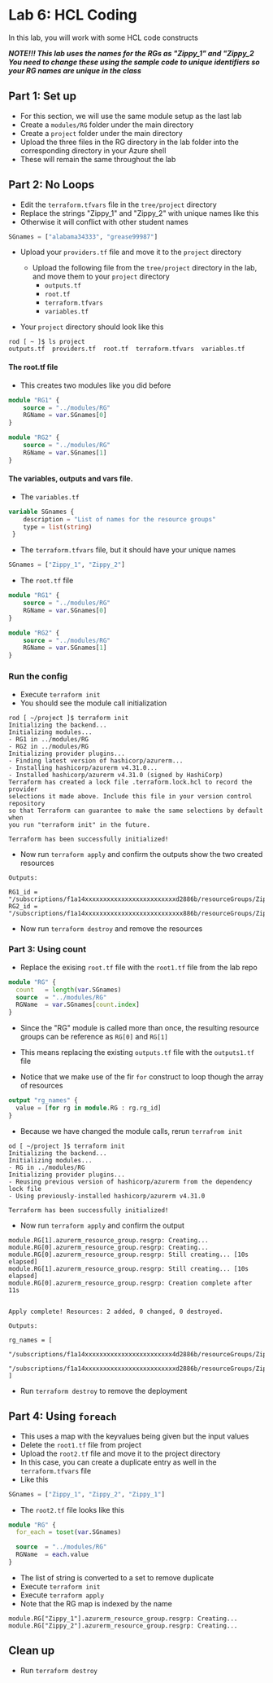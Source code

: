 # Lab 6: HCL Coding

In this lab, you will work with some HCL code constructs

***NOTE!!! This lab uses the names for the RGs as "Zippy_1" and "Zippy_2 You need to change these using the sample code to unique identifiers so your RG names are unique in the class***


## Part 1: Set up

- For this section, we will use the same module setup as the last lab
- Create a `modules/RG` folder under the main directory
- Create a `project` folder under the main directory
- Upload the three files in the RG directory in the lab folder into the corresponding directory in your Azure shell
- These will remain the same throughout the lab

## Part 2: No Loops

- Edit the `terraform.tfvars` file in the `tree/project` directory
- Replace the strings "Zippy_1" and "Zippy_2" with unique names like this
- Otherwise it will conflict with other student names

```terraform
SGnames = ["alabama34333", "grease99987"]
```

- Upload your `providers.tf` file and move it to the `project` directory
  - Upload the following file from the `tree/project` directory in the lab, and move them to your `project` directory
    - `outputs.tf`
    - `root.tf`
    - `terraform.tfvars`
    - `variables.tf`
  
- Your `project` directory should look like this

```console
rod [ ~ ]$ ls project
outputs.tf  providers.tf  root.tf  terraform.tfvars  variables.tf
```

#### The root.tf file

- This creates two modules like you did before

```terraform
module "RG1" {
    source = "../modules/RG"
    RGName = var.SGnames[0]
}

module "RG2" {
    source = "../modules/RG"
    RGName = var.SGnames[1]
}
```

#### The variables, outputs and vars file.

- The `variables.tf`

```terraform
variable SGnames {
    description = "List of names for the resource groups"
    type = list(string)
 }
```

- The `terraform.tfvars` file, but it should have your unique names

```terraform
SGnames = ["Zippy_1", "Zippy_2"]
```

- The `root.tf` file

```terraform
module "RG1" {
    source = "../modules/RG"
    RGName = var.SGnames[0]
}

module "RG2" {
    source = "../modules/RG"
    RGName = var.SGnames[1]
}
```

### Run the config

- Execute `terraform init`
- You should see the module call initialization

```console
rod [ ~/project ]$ terraform init
Initializing the backend...
Initializing modules...
- RG1 in ../modules/RG
- RG2 in ../modules/RG
Initializing provider plugins...
- Finding latest version of hashicorp/azurerm...
- Installing hashicorp/azurerm v4.31.0...
- Installed hashicorp/azurerm v4.31.0 (signed by HashiCorp)
Terraform has created a lock file .terraform.lock.hcl to record the provider
selections it made above. Include this file in your version control repository
so that Terraform can guarantee to make the same selections by default when
you run "terraform init" in the future.

Terraform has been successfully initialized!
```

- Now run `terraform apply` and confirm the outputs show the two created resources

```console
Outputs:

RG1_id = "/subscriptions/f1a14xxxxxxxxxxxxxxxxxxxxxxxxxd2886b/resourceGroups/Zippy_1"
RG2_id = "/subscriptions/f1a14xxxxxxxxxxxxxxxxxxxxxxxxxxx886b/resourceGroups/Zippy_2"
```

- Now run `terraform destroy` and remove the resources

### Part 3: Using count

- Replace the exising `root.tf` file with the `root1.tf` file from the lab repo

```terraform
module "RG" {
  count   = length(var.SGnames)
  source  = "../modules/RG"
  RGName  = var.SGnames[count.index]
}
```

- Since the "RG" module is called more than once, the resulting resource groups can be reference as `RG[0]` and `RG[1]`

- This means replacing the existing `outputs.tf` file with the `outputs1.tf` file
- Notice that we make use of the fir `for` construct to loop though the array of resources

```terraform
output "rg_names" {
  value = [for rg in module.RG : rg.rg_id]
}
```

- Because we have changed the module calls, rerun `terrafrom init`


```console
od [ ~/project ]$ terraform init
Initializing the backend...
Initializing modules...
- RG in ../modules/RG
Initializing provider plugins...
- Reusing previous version of hashicorp/azurerm from the dependency lock file
- Using previously-installed hashicorp/azurerm v4.31.0

Terraform has been successfully initialized!

```

- Now run `terraform apply` and confirm the output

```console
module.RG[1].azurerm_resource_group.resgrp: Creating...
module.RG[0].azurerm_resource_group.resgrp: Creating...
module.RG[0].azurerm_resource_group.resgrp: Still creating... [10s elapsed]
module.RG[1].azurerm_resource_group.resgrp: Still creating... [10s elapsed]
module.RG[0].azurerm_resource_group.resgrp: Creation complete after 11s 


Apply complete! Resources: 2 added, 0 changed, 0 destroyed.

Outputs:

rg_names = [
  "/subscriptions/f1a14xxxxxxxxxxxxxxxxxxxxxxxx4d2886b/resourceGroups/Zippy_1",
  "/subscriptions/f1a14xxxxxxxxxxxxxxxxxxxxxxxxxd2886b/resourceGroups/Zippy_2",
]
```

- Run `terraform destroy` to remove the deployment

## Part 4: Using `foreach`

- This uses a map with the keyvalues being given but the input values
- Delete the `root1.tf` file from project
- Upload the `root2.tf` file and move it to the project directory
- In this case, you can create a duplicate entry as well in the `terraform.tfvars` file
- Like this

```terraform
SGnames = ["Zippy_1", "Zippy_2", "Zippy_1"]
```

- The `root2.tf` file looks like this

```terraform
module "RG" {
  for_each = toset(var.SGnames)

  source  = "../modules/RG"
  RGName  = each.value
}
```

- The list of string is converted to a set to remove duplicate
- Execute `terraform init`
- Execute `terraform apply`
- Note that the RG map is indexed by the name

```console
module.RG["Zippy_1"].azurerm_resource_group.resgrp: Creating...
module.RG["Zippy_2"].azurerm_resource_group.resgrp: Creating...
```

## Clean up

- Run `terraform destroy`